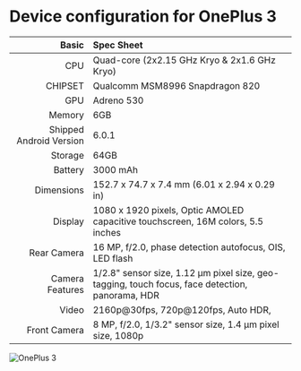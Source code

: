 Device configuration for OnePlus 3
=====================================

Basic   | Spec Sheet
-------:|:-------------------------
CPU     | Quad-core (2x2.15 GHz Kryo & 2x1.6 GHz Kryo)
CHIPSET | Qualcomm MSM8996 Snapdragon 820
GPU     | Adreno 530
Memory  | 6GB
Shipped Android Version | 6.0.1
Storage | 64GB
Battery | 3000 mAh
Dimensions | 152.7 x 74.7 x 7.4 mm (6.01 x 2.94 x 0.29 in)
Display | 1080 x 1920 pixels, Optic AMOLED capacitive touchscreen, 16M colors, 5.5 inches
Rear Camera  | 16 MP, f/2.0, phase detection autofocus, OIS, LED flash
Camera Features | 1/2.8" sensor size, 1.12 µm pixel size, geo-tagging, touch focus, face detection, panorama, HDR
Video | 2160p@30fps, 720p@120fps, Auto HDR,
Front Camera | 8 MP, f/2.0, 1/3.2" sensor size, 1.4 µm pixel size, 1080p

![OnePlus 3](http://cdn2.gsmarena.com/vv/pics/oneplus/oneplus-3-3.jpg "OnePlus 3")
